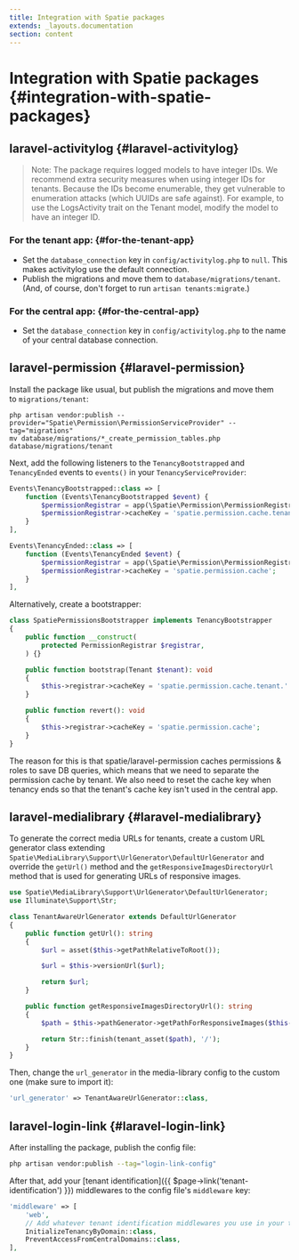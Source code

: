 ```yaml
---
title: Integration with Spatie packages
extends: _layouts.documentation
section: content
---
```


# Integration with Spatie packages {#integration-with-spatie-packages}

## **laravel-activitylog** {#laravel-activitylog}

> Note: The package requires logged models to have integer IDs. We recommend extra security measures when using integer IDs for tenants. Because the IDs become enumerable, they get vulnerable to enumeration attacks (which UUIDs are safe against).
> For example, to use the LogsActivity trait on the Tenant model, modify the model to have an integer ID.

### For the tenant app: {#for-the-tenant-app}

- Set the `database_connection` key in `config/activitylog.php` to `null`. This makes activitylog use the default connection.
- Publish the migrations and move them to `database/migrations/tenant`. (And, of course, don't forget to run `artisan tenants:migrate`.)

### For the central app: {#for-the-central-app}

- Set the `database_connection` key in `config/activitylog.php` to the name of your central database connection.

## **laravel-permission** {#laravel-permission}

Install the package like usual, but publish the migrations and move them to `migrations/tenant`:

```
php artisan vendor:publish --provider="Spatie\Permission\PermissionServiceProvider" --tag="migrations"
mv database/migrations/*_create_permission_tables.php database/migrations/tenant
```

Next, add the following listeners to the `TenancyBootstrapped` and `TenancyEnded` events to `events()` in your `TenancyServiceProvider`:

```php
Events\TenancyBootstrapped::class => [
    function (Events\TenancyBootstrapped $event) {
        $permissionRegistrar = app(\Spatie\Permission\PermissionRegistrar::class);
        $permissionRegistrar->cacheKey = 'spatie.permission.cache.tenant.' . $event->tenancy->tenant->getTenantKey();
    }
],

Events\TenancyEnded::class => [
    function (Events\TenancyEnded $event) {
        $permissionRegistrar = app(\Spatie\Permission\PermissionRegistrar::class);
        $permissionRegistrar->cacheKey = 'spatie.permission.cache';
    }
],
```

Alternatively, create a bootstrapper:

```php
class SpatiePermissionsBootstrapper implements TenancyBootstrapper
{
    public function __construct(
        protected PermissionRegistrar $registrar,
    ) {}

    public function bootstrap(Tenant $tenant): void
    {
        $this->registrar->cacheKey = 'spatie.permission.cache.tenant.' . $tenant->getTenantKey();
    }

    public function revert(): void
    {
        $this->registrar->cacheKey = 'spatie.permission.cache';
    }
}
```

The reason for this is that spatie/laravel-permission caches permissions & roles to save DB queries, which means that we need to separate the permission cache by tenant. We also need to reset the cache key when tenancy ends so that the tenant's cache key isn't used in the central app.

## **laravel-medialibrary** {#laravel-medialibrary}

To generate the correct media URLs for tenants, create a custom URL generator class extending `Spatie\MediaLibrary\Support\UrlGenerator\DefaultUrlGenerator` and override the `getUrl()` method and the `getResponsiveImagesDirectoryUrl` method that is used for generating URLs of responsive images.

```php
use Spatie\MediaLibrary\Support\UrlGenerator\DefaultUrlGenerator;
use Illuminate\Support\Str;

class TenantAwareUrlGenerator extends DefaultUrlGenerator
{
    public function getUrl(): string
    {
        $url = asset($this->getPathRelativeToRoot());

        $url = $this->versionUrl($url);

        return $url;
    }

    public function getResponsiveImagesDirectoryUrl(): string
    {
        $path = $this->pathGenerator->getPathForResponsiveImages($this->media);

        return Str::finish(tenant_asset($path), '/');
    }
}
```

Then, change the `url_generator` in the media-library config to the custom one (make sure to import it):

```php
'url_generator' => TenantAwareUrlGenerator::class,
```

## **laravel-login-link** {#laravel-login-link}

After installing the package, publish the config file:

```sh
php artisan vendor:publish --tag="login-link-config"
```

After that, add your [tenant identification]({{ $page->link('tenant-identification') }}) middlewares to the config file's `middleware` key:

```php
'middleware' => [
    'web',
    // Add whatever tenant identification middlewares you use in your tenant routes
    InitializeTenancyByDomain::class,
    PreventAccessFromCentralDomains::class,
],
```
